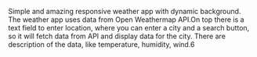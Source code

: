 Simple and amazing responsive weather app with dynamic background. The weather app  uses data from Open Weathermap API.On top there is a text field to enter location, where you can enter a city and a search button, so it will fetch data from API and display data for the city. There are description of the data, like temperature, humidity, wind.6
